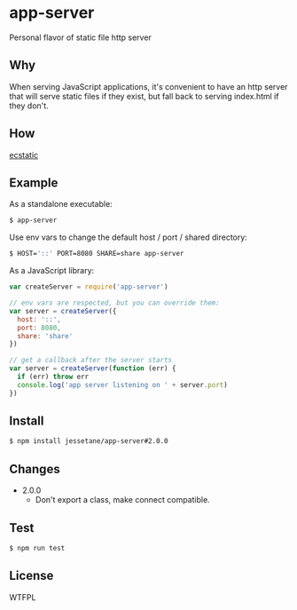 # app-server
Personal flavor of static file http server

## Why
When serving JavaScript applications, it's convenient to have an http server that will serve static files if they exist, but fall back to serving index.html if they don't.

## How
[ecstatic](https://github.com/jfhbrook/node-ecstatic)

## Example
As a standalone executable:
```bash
$ app-server
```

Use env vars to change the default host / port / shared directory:
```bash
$ HOST='::' PORT=8080 SHARE=share app-server
```

As a JavaScript library:
```javascript
var createServer = require('app-server')

// env vars are respected, but you can override them:
var server = createServer({
  host: '::',
  port: 8080,
  share: 'share'
})

// get a callback after the server starts
var server = createServer(function (err) {
  if (err) throw err
  console.log('app server listening on ' + server.port)
})
```

## Install
```bash
$ npm install jessetane/app-server#2.0.0
```

## Changes
* 2.0.0
  * Don't export a class, make connect compatible.

## Test
```bash
$ npm run test
```

## License
WTFPL
